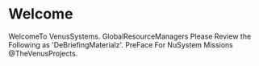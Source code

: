 Welcome
=======

WelcomeTo VenusSystems. GlobalResourceManagers Please Review the Following as 'DeBriefingMaterialz'. PreFace For NuSystem Missions @TheVenusProjects. 
